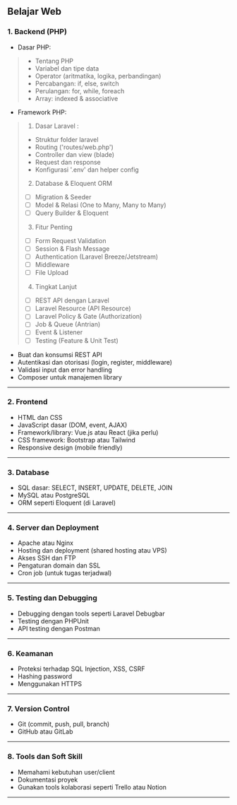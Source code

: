 ## Belajar Web

### 1. Backend (PHP)

* Dasar PHP:
> * Tentang PHP
> * Variabel dan tipe data
> * Operator (aritmatika, logika, perbandingan)
> * Percabangan: if, else, switch
> * Perulangan: for, while, foreach
> * Array: indexed & associative

* Framework PHP:
> 1. Dasar Laravel :
> * Struktur folder laravel
> * Routing ('routes/web.php')
> * Controller dan view (blade)
> * Request dan response
> * Konfigurasi '.env' dan helper config
> 
> 2. Database & Eloquent ORM
> * [ ] Migration & Seeder
> * [ ] Model & Relasi (One to Many, Many to Many)
> * [ ] Query Builder & Eloquent
> 
> 3. Fitur Penting
> * [ ] Form Request Validation
> * [ ] Session & Flash Message
> * [ ] Authentication (Laravel Breeze/Jetstream)
> * [ ] Middleware
> * [ ] File Upload
>
> 4. Tingkat Lanjut
> * [ ] REST API dengan Laravel
> * [ ] Laravel Resource (API Resource)
> * [ ] Laravel Policy & Gate (Authorization)
> * [ ] Job & Queue (Antrian)
> * [ ] Event & Listener
> * [ ] Testing (Feature & Unit Test)
>


* Buat dan konsumsi REST API
* Autentikasi dan otorisasi (login, register, middleware)
* Validasi input dan error handling
* Composer untuk manajemen library

---

### 2. Frontend

* HTML dan CSS
* JavaScript dasar (DOM, event, AJAX)
* Framework/library: Vue.js atau React (jika perlu)
* CSS framework: Bootstrap atau Tailwind
* Responsive design (mobile friendly)

---

### 3. Database

* SQL dasar: SELECT, INSERT, UPDATE, DELETE, JOIN
* MySQL atau PostgreSQL
* ORM seperti Eloquent (di Laravel)

---

### 4. Server dan Deployment

* Apache atau Nginx
* Hosting dan deployment (shared hosting atau VPS)
* Akses SSH dan FTP
* Pengaturan domain dan SSL
* Cron job (untuk tugas terjadwal)

---

### 5. Testing dan Debugging

* Debugging dengan tools seperti Laravel Debugbar
* Testing dengan PHPUnit
* API testing dengan Postman

---

### 6. Keamanan

* Proteksi terhadap SQL Injection, XSS, CSRF
* Hashing password
* Menggunakan HTTPS

---

### 7. Version Control

* Git (commit, push, pull, branch)
* GitHub atau GitLab

---

### 8. Tools dan Soft Skill

* Memahami kebutuhan user/client
* Dokumentasi proyek
* Gunakan tools kolaborasi seperti Trello atau Notion

---

